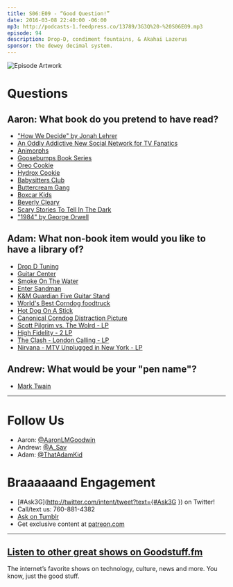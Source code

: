 ```yaml
---
title: S06:E09 - “Good Question!”
date: 2016-03-08 22:40:00 -06:00
mp3: http://podcasts-1.feedpress.co/13789/3G3Q%20-%20S06E09.mp3
episode: 94
description: Drop-D, condiment fountains, & Akahai Lazerus
sponsor: the dewey decimal system.
---
```


![Episode Artwork][1]

# Questions

## Aaron: What book do you pretend to have read?

* ["How We Decide" by Jonah Lehrer][2]
* [An Oddly Addictive New Social Network for TV Fanatics][3]
* [Animorphs][4]
* [Goosebumps Book Series][5]
* [Oreo Cookie][6]
* [Hydrox Cookie][7]
* [Babysitters Club][8]
* [Buttercream Gang][9]
* [Boxcar Kids][10]
* [Beverly Cleary ][11]
* [Scary Stories To Tell In The Dark][12]
* ["1984" by George Orwell][13]

## Adam: What non-book item would you like to have a library of?

* [Drop D Tuning][14]
* [Guitar Center][15]
* [Smoke On The Water][16]
* [Enter Sandman][17]
* [K&amp;M Guardian Five Guitar Stand][18]
* [World's Best Corndog foodtruck][19]
* [Hot Dog On A Stick][20]
* [Canonical Corndog Distraction Picture][21]
* [Scott Pilgrim vs. The Wolrd - LP][22]
* [High Fidelity - 2 LP][23]
* [The Clash - London Calling - LP][24]
* [Nirvana - MTV Unplugged in New York - LP][25]

## Andrew: What would be your "pen name"?

* [Mark Twain][26]

***

# Follow Us
* Aaron: [@AaronLMGoodwin](http://twitter.com/aaronlmgoodwin)
* Andrew: [@A_Sav](http://twitter.com/a_sav)
* Adam: [@ThatAdamKid](http://twitter.com/thatadamkid)

# Braaaaaand Engagement
* [#Ask3G](http://twitter.com/intent/tweet?text={#Ask3G }) on Twitter!
* Call/text us: 760-881-4382
* [Ask on Tumblr](http://3g3q.co/ask)
* Get exclusive content at [patreon.com](http://www.patreon.com/3g3q)

***

## [Listen to other great shows on Goodstuff.fm](http://goodstuff.fm/)
The internet’s favorite shows on technology, culture, news and more. You know, just the good stuff.

[1]: http://l.gdwn.co/1jLFV.jpg
[2]: http://www.jonahlehrer.com/
[3]: http://www.slate.com/blogs/browbeat/2012/03/12/getglue_an_oddly_addictive_new_social_network_for_tv_fanatics.html
[4]: http://www.scholastic.com/animorphs/
[5]: https://en.wikipedia.org/wiki/List_of_Goosebumps_books
[6]: http://www.oreo.com/
[7]: https://en.wikipedia.org/wiki/Hydrox
[8]: https://en.wikipedia.org/wiki/The_Baby-Sitters_Club
[9]: http://www.imdb.com/title/tt0103900/
[10]: https://en.wikipedia.org/wiki/The_Boxcar_Children
[11]: http://www.beverlycleary.com/
[12]: https://en.wikipedia.org/wiki/Scary_Stories_to_Tell_in_the_Dark
[13]: https://en.wikipedia.org/wiki/Nineteen_Eighty-Four
[14]: https://en.wikipedia.org/wiki/Drop_D_tuning
[15]: http://www.guitarcenter.com/
[16]: https://www.youtube.com/watch?v=zUwEIt9ez7M
[17]: https://www.youtube.com/watch?v=CD-E-LDc384
[18]: http://www.guitarcenter.com/KM/Guardian-Five-Guitar-Stand.gc
[19]: https://www.facebook.com/Worlds-Best-Corn-Dogs-Rexburg-1440741176239396/info/?tab=overview
[20]: http://www.hotdogonastick.com/
[21]: http://l.gdwn.co/12SVB.jpg
[22]: http://amzn.com/B003VSTBJ4
[23]: http://amzn.com/B019ITRS6W
[24]: http://amzn.com/B00DYK3C80
[25]: http://amzn.com/B000000OU2
[26]: http://www.cmgww.com/historic/twain/
[27]: http://twitter.com/aaronlmgoodwin
[28]: http://twitter.com/a_sav
[29]: http://twitter.com/thatadamkid
[30]: http://3g3q.co/ask
[31]: http://www.patreon.com/3g3q
[32]: http://goodstuff.fm/3g3q/